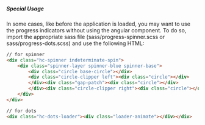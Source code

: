 ##### Special Usage

In some cases, like before the application is loaded, you may want to use the progress indicators without using the angular component. To do so, import the appropriate sass file (sass/progress-spinner.scss or sass/progress-dots.scss) and use the following HTML:

```html
// for spinner
<div class="hc-spinner indeterminate-spin">
    <div class="spinner-layer spinner-blue spinner-base">
        <div class="circle base-circle"></div>
        <div class="circle-clipper left"><div class="circle"></div>
        </div><div class="gap-patch"><div class="circle"></div>
        </div><div class="circle-clipper right"><div class="circle"></div></div>
    </div>
</div>

// for dots
<div class="hc-dots-loader"><div class="loader-animate"></div></div>
```
